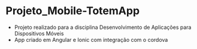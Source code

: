 # Projeto_Mobile-TotemApp
* Projeto realizado para a disciplina Desenvolvimento de Aplicações para Dispositivos Móveis <br>
* App criado em Angular e Ionic com integração com o cordova
